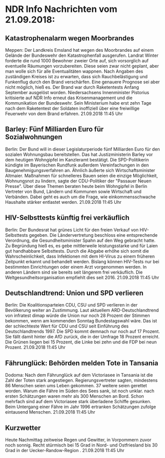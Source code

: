 # NDR Info Nachrichten vom 21.09.2018:


## Katastrophenalarm wegen Moorbrandes
Meppen: Der Landkreis Emsland hat wegen des Moorbrandes auf einem Gelände der Bundeswehr den Katastrophenfall ausgerufen. Landrat Winter forderte die rund 1000 Bewohner zweier Orte auf, sich vorsorglich auf eventuelle Räumungen vorzubereiten. Diese seien zwar nicht geplant, aber man wolle sich für alle Eventualitäten wappnen. Nach Angaben des zuständigen Kreises ist zu erwarten, dass sich Rauchbelästigung und Funkenflug durch den Brand verschärfen. Eine genauere Prognose sei aber nicht möglich, hieß es. Der Brand war durch Raketentests Anfang September ausgelöst worden. Niedersachsens Innenminister Pistorius kritisierte auf NDR Info erneut das Krisenmanagement und die Kommunikation der Bundeswehr. Sein Ministerium habe erst zehn Tage nach dem Raketentest der Soldaten inoffiziell über eine freiwillige Feuerwehr von dem Brand erfahren. 21.09.2018 11:45 Uhr 

## Barley: Fünf Milliarden Euro für Sozialwohnungen
Berlin: Der Bund will in dieser Legislaturperiode fünf Milliarden Euro für den sozialen Wohnungsbau bereitstellen. Das hat Justizministerin Barley vor dem heutigen Wohngipfel im Kanzleramt bestätigt. Die SPD-Politikerin kündigte im Bayerischen Rundfunk außerdem Vereinfachungen in den Baugenehmigungsverfahren an. Ähnlich äußerte sich Wirtschaftsminister Altmaier. Maßnahmen für schnelleres Bauen seien die einzige Möglichkeit, Wohnungsnot zu lindern, sagte der CDU-Politiker der "Passauer Neuen Presse". Über diese Themen beraten heute beim Wohngipfel in Berlin Vertreter von Bund, Ländern und Kommunen sowie Wirtschaft und Verbänden. Dabei geht es auch um die Frage, wie einkommensschwache Haushalte stärker entlastet werden. 21.09.2018 11:45 Uhr 

## HIV-Selbsttests künftig frei verkäuflich
Berlin: Der Bundesrat hat grünes Licht für den freien Verkauf von HIV-Selbsttests gegeben. Die Ländervertretung beschloss eine entsprechende Verordnung, die Gesundheitsminister Spahn auf den Weg gebracht hatte. Zu Begründung hieß es, es gebe mittlerweile leistungsstarke und für Laien gut handhabbare Selbsttests. Durch die Abgabe erhöhe sich somit die Wahrscheinlichkeit, dass Infektionen mit dem HI-Virus zu einem früheren Zeitpunkt erkannt und behandelt werden. Bislang können HIV-Tests nur bei bestimmten Einrichtungen oder einem Arzt vorgenommen werden. In anderen Ländern sind sie bereits seit längerem frei verkäuflich. Die Weltgesundheitsorganisation empfiehlt dies seit 2016. 21.09.2018 11:45 Uhr 

## Deutschlandtrend: Union und SPD verlieren
Berlin:	Die Koalitionsparteien CDU, CSU und SPD verlieren in der Bevölkerung weiter an Zustimmung. Laut aktuellem ARD-Deutschlandtrend von infratest dimap würde die Union nur noch 28 Prozent der Stimmen bekommen, wenn am kommenden Sonntag Bundestagswahl wäre. Das ist der schlechteste Wert für CDU und CSU seit Einführung des Deutschlandtrends 1997. Die SPD kommt demnach nur noch auf 17 Prozent. Sie fällt damit hinter die AfD zurück, die in der Umfrage 18 Prozent erreicht. Die Grünen liegen bei 15 Prozent, die Linke bei zehn und die FDP bei neun Prozent. 21.09.2018 11:45 Uhr 

## Fährunglück: Behörden melden Tote in Tansania
Dodoma: Nach dem Fährunglück auf dem Victoriasee in Tansania ist die Zahl der Toten stark angestiegen. Regierungsvertreter sagten,  mindestens 86 Menschen seien ums Leben gekommen. 37 weitere seien gerettet worden. Warum die Fähre im Süden des Sees sank, ist noch unklar. nach ersten Schätzungen waren mehr als 300 Menschen an Bord. Schon mehrfach sind auf dem Victoriasee stark überladene Schiffe gesunken. Beim Untergang einer Fähre im Jahr 1996 ertranken Schätzungen zufolge eintausend Menschen. 21.09.2018 11:45 Uhr 

## Kurzwetter
Heute Nachmittag zeitweise Regen und Gewitter, in Vorpommern zuvor noch sonnig. Recht stürmisch bei 15 Grad in Nord- und Ostfriesland bis 30 Grad in der Uecker-Randow-Region . 21.09.2018 11:45 Uhr 
